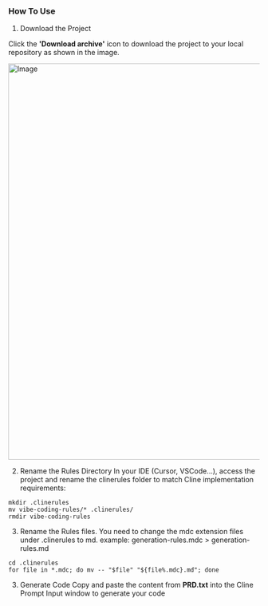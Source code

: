 ### How To Use

1. Download the Project

Click the **'Download archive'** icon to download the project to your local repository as shown in the image.

<img width="794" alt="Image" src="https://github.com/user-attachments/assets/042bfe89-0305-4330-9709-aeaf12b12002" />

2. Rename the Rules Directory
In your IDE (Cursor, VSCode...), access the project and rename the clinerules folder to match Cline implementation requirements:

```
mkdir .clinerules
mv vibe-coding-rules/* .clinerules/
rmdir vibe-coding-rules
```

3. Rename the Rules files.
You need to change the mdc extension files under .clinerules to md.
example: generation-rules.mdc > generation-rules.md
```
cd .clinerules
for file in *.mdc; do mv -- "$file" "${file%.mdc}.md"; done
```

3. Generate Code
Copy and paste the content from **PRD.txt** into the Cline Prompt Input window to generate your code
